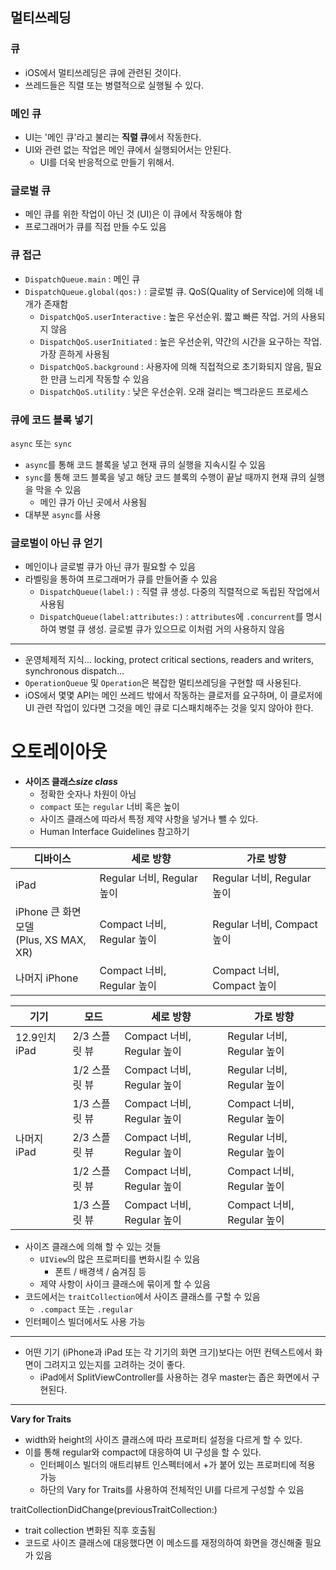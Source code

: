 ## 멀티쓰레딩

### 큐

- iOS에서 멀티쓰레딩은 큐에 관련된 것이다.
- 쓰레드들은 직렬 또는 병렬적으로 실행될 수 있다.

### 메인 큐

- UI는 '메인 큐'라고 불리는 **직렬 큐**에서 작동한다.
- UI와 관련 없는 작업은 메인 큐에서 실행되어서는 안된다.
  - UI를 더욱 반응적으로 만들기 위해서.

### 글로벌 큐

- 메인 큐를 위한 작업이 아닌 것 (UI)은 이 큐에서 작동해야 함
- 프로그래머가 큐를 직접 만들 수도 있음

### 큐 접근

- `DispatchQueue.main` : 메인 큐
- `DispatchQueue.global(qos:)` : 글로벌 큐. QoS(Quality of Service)에 의해 네 개가 존재함
  - `DispatchQoS.userInteractive` : 높은 우선순위. 짧고 빠른 작업. 거의 사용되지 않음
  - `DispatchQoS.userInitiated` : 높은 우선순위, 약간의 시간을 요구하는 작업. 가장 흔하게 사용됨
  - `DispatchQoS.background` : 사용자에 의해 직접적으로 초기화되지 않음, 필요한 만큼 느리게 작동할 수 있음
  - `DispatchQoS.utility` : 낮은 우선순위. 오래 걸리는 백그라운드 프로세스

### 큐에 코드 블록 넣기

`async` 또는 `sync`

- `async`를 통해 코드 블록을 넣고 현재 큐의 실행을 지속시킬 수 있음
- `sync`를 통해 코드 블록을 넣고 해당 코드 블록의 수행이 끝날 때까지 현재 큐의 실행을 막을 수 있음
  - 메인 큐가 아닌 곳에서 사용됨
- 대부분 `async`를 사용

### 글로벌이 아닌 큐 얻기

- 메인이나 글로벌 큐가 아닌 큐가 필요할 수 있음
- 라벨링을 통하여 프로그래머가 큐를 만들어줄 수 있음
  - `DispatchQueue(label:)` : 직렬 큐 생성. 다중의 직렬적으로 독립된 작업에서 사용됨
  - `DispatchQueue(label:attributes:)` : `attributes`에 `.concurrent`를 명시하여 병렬 큐 생성. 글로벌 큐가 있으므로 이처럼 거의 사용하지 않음

---

- 운영체제적 지식... locking, protect critical sections, readers and writers, synchronous dispatch...
- `OperationQueue` 및 `Operation`은 복잡한 멀티쓰레딩을 구현할 때 사용된다.
- iOS에서 몇몇 API는 메인 쓰레드 밖에서 작동하는 클로저를 요구하며, 이 클로저에 UI 관련 작업이 있다면 그것을 메인 큐로 디스패치해주는 것을 잊지 않아야 한다.

# 오토레이아웃

- **사이즈 클래스*size class***
  - 정확한 숫자나 차원이 아님
  - `compact` 또는 `regular` 너비 혹은 높이
  - 사이즈 클래스에 따라서 특정 제약 사항을 넣거나 뺄 수 있다.
  - Human Interface Guidelines 참고하기

| 디바이스                                   | 세로 방향                  | 가로 방향                  |
| -------------------------------------- | ---------------------- | ---------------------- |
| iPad                                   | Regular 너비, Regular 높이 | Regular 너비, Regular 높이 |
| iPhone 큰 화면 모델<br />(Plus, XS MAX, XR) | Compact 너비, Regular 높이 | Regular 너비, Compact 높이 |
| 나머지 iPhone                             | Compact 너비, Regular 높이 | Compact 너비, Compact 높이 |

| 기기          | 모드        | 세로 방향                  | 가로 방향                  |
| ----------- | --------- | ---------------------- | ---------------------- |
| 12.9인치 iPad | 2/3 스플릿 뷰 | Compact 너비, Regular 높이 | Regular 너비, Regular 높이 |
|             | 1/2 스플릿 뷰 | Compact 너비, Regular 높이 | Regular 너비, Regular 높이 |
|             | 1/3 스플릿 뷰 | Compact 너비, Regular 높이 | Compact 너비, Regular 높이 |
| 나머지 iPad    | 2/3 스플릿 뷰 | Compact 너비, Regular 높이 | Regular 너비, Regular 높이 |
|             | 1/2 스플릿 뷰 | Compact 너비, Regular 높이 | Compact 너비, Regular 높이 |
|             | 1/3 스플릿 뷰 | Compact 너비, Regular 높이 | Compact 너비, Regular 높이 |

- 사이즈 클래스에 의해 할 수 있는 것들
  - `UIView`의 많은 프로퍼티를 변화시킬 수 있음
    - 폰트 / 배경색 / 숨겨짐 등
  - 제약 사항이 사이크 클래스에 묶이게 할 수 있음
- 코드에서는 `traitCollection`에서 사이즈 클래스를 구할 수 있음
  - `.compact` 또는 `.regular`
- 인터페이스 빌더에서도 사용 가능

---

- 어떤 기기 (iPhone과 iPad 또는 각 기기의 화면 크기)보다는 어떤 컨텍스트에서 화면이 그려지고 있는지를 고려하는 것이 좋다.
  - iPad에서 SplitViewController를 사용하는 경우 master는 좁은 화면에서 구현된다.

---

**Vary for Traits**

- width와 height의 사이즈 클래스에 따라 프로퍼티 설정을 다르게 할 수 있다.
- 이를 통해 regular와 compact에 대응하여 UI 구성을 할 수 있다.
  - 인터페이스 빌더의 애트리뷰트 인스펙터에서 +가 붙어 있는 프로퍼티에 적용 가능
  - 하단의 Vary for Traits를 사용하여 전체적인 UI를 다르게 구성할 수 있음

traitCollectionDidChange(previousTraitCollection:)

- trait collection 변화된 직후 호출됨
- 코드로 사이즈 클래스에 대응했다면 이 메소드를 재정의하여 화면을 갱신해줄 필요가 있음